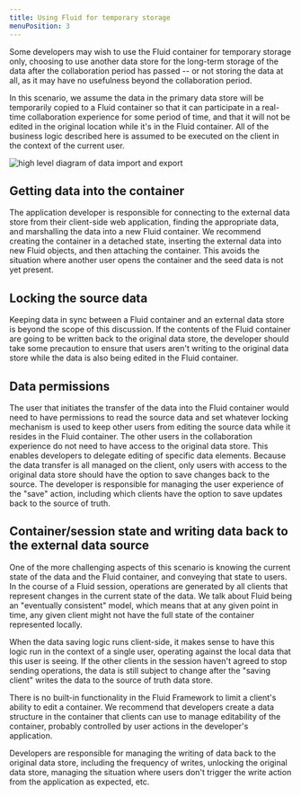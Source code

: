 ```yaml
---
title: Using Fluid for temporary storage
menuPosition: 3
---
```


Some developers may wish to use the Fluid container for temporary storage only, choosing to use another data store for the long-term storage of the data after the collaboration period has passed -- or not storing the data at all, as it may have no usefulness beyond the collaboration period.

In this scenario, we assume the data in the primary data store will be temporarily copied to a Fluid container so that it can participate in a real-time collaboration experience for some period of time, and that it will not be edited in the original location while it's in the Fluid container. All of the business logic described here is assumed to be executed on the client in the context of the current user.

![high level diagram of data import and export](https://fluidframework.blob.core.windows.net/static/images/import-export.jpg)

## Getting data into the container

The application developer is responsible for connecting to the external data store from their client-side web application, finding the appropriate data, and marshalling the data into a new Fluid container. We recommend creating the container in a detached state, inserting the external data into new Fluid objects, and then attaching the container. This avoids the situation where another user opens the container and the seed data is not yet present.

## Locking the source data

Keeping data in sync between a Fluid container and an external data store is beyond the scope of this discussion. If the contents of the Fluid container are going to be written back to the original data store, the developer should take some precaution to ensure that users aren't writing to the original data store while the data is also being edited in the Fluid container.

## Data permissions

The user that initiates the transfer of the data into the Fluid container would need to have permissions to read the source data and set whatever locking mechanism is used to keep other users from editing the source data while it resides in the Fluid container. The other users in the collaboration experience do not need to have access to the original data store. This enables developers to delegate editing of specific data elements. Because the data transfer is all managed on the client, only users with access to the original data store should have the option to save changes back to the source. The developer is responsible for managing the user experience of the "save" action, including which clients have the option to save updates back to the source of truth.

## Container/session state and writing data back to the external data source

One of the more challenging aspects of this scenario is knowing the current state of the data and the Fluid container, and conveying that state to users. In the course of a Fluid session, operations are generated by all clients that represent changes in the current state of the data. We talk about Fluid being an "eventually consistent" model, which means that at any given point in time, any given client might not have the full state of the container represented locally.

When the data saving logic runs client-side, it makes sense to have this logic run in the context of a single user, operating against the local data that this user is seeing. If the other clients in the session haven't agreed to stop sending operations, the data is still subject to change after the "saving client" writes the data to the source of truth data store.

There is no built-in functionality in the Fluid Framework to limit a client's ability to edit a container. We recommend that developers create a data structure in the container that clients can use to manage editability of the container, probably controlled by user actions in the developer's application.

Developers are responsible for managing the writing of data back to the original data store, including the frequency of writes, unlocking the original data store, managing the situation where users don't trigger the write action from the application as expected, etc.
